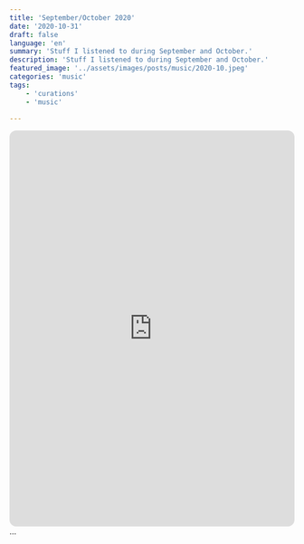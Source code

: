 ```yaml
---
title: 'September/October 2020'
date: '2020-10-31'
draft: false
language: 'en'
summary: 'Stuff I listened to during September and October.'
description: 'Stuff I listened to during September and October.'
featured_image: '../assets/images/posts/music/2020-10.jpeg'
categories: 'music'
tags:
    - 'curations'
    - 'music'

---
```

<!-- @format -->
<iframe
    style="border-radius:12px"
    src="https://open.spotify.com/embed/playlist/6toouCT6r6KqSZ2cBoZhPx"
    width="100%"
    height="700"
    frameBorder="0"
    allowfullscreen=""
    allow="
        autoplay;
        clipboard-write;
        encrypted-media;
        fullscreen;
        picture-in-picture
        "
    loading="lazy"
    ></iframe>
...
